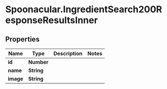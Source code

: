 # Spoonacular.IngredientSearch200ResponseResultsInner

## Properties

Name | Type | Description | Notes
------------ | ------------- | ------------- | -------------
**id** | **Number** |  | 
**name** | **String** |  | 
**image** | **String** |  | 


